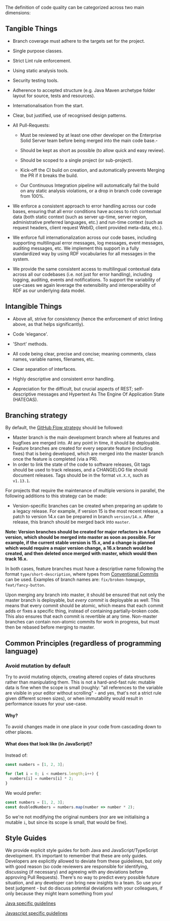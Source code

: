 The definition of code quality can be categorized across two main dimensions:


## Tangible Things

- Branch coverage must adhere to the targets set for the project.

- Single purpose classes.

- Strict Lint rule enforcement.

- Using static analysis tools.

- Security testing tools.

- Adherence to accepted structure (e.g. Java Maven archetype folder layout for source, tests and resources).

- Internationalisation from the start.

- Clear, but justified, use of recognised design patterns.

- All Pull-Requests:
    - Must be reviewed by at least one other developer on the Enterprise Solid Server team before being merged into the main code base.- 

    - Should be kept as short as possible (to allow quick and easy review).

    - Should be scoped to a single project (or sub-project).

    - Kick-off the CI build on creation, and automatically prevents Merging the PR if it breaks the build.

    - Our Continuous Integration pipeline will automatically fail the build on any static analysis violations, or a drop in branch code coverage from 100%.

- We enforce a consistent approach to error handling across our code bases, ensuring that all error conditions have access to rich contextual data (both static context (such as server up-time, server region, administrative preferred languages, etc.) and run-time context (such as request headers, client request WebID, client provided meta-data, etc.).

- We enforce full internationalization across our code bases, including supporting multilingual error messages, log messages, event messages, auditing messages, etc. We implement this support in a fully standardized way by using RDF vocabularies for all messages in the system.

- We provide the same consistent access to multilingual contextual data across all our codebases (i.e. not just for error handling), including logging, auditing, events and notifications. To support the variability of use-cases we again leverage the extensibility and interoperability of RDF as our underlying data model.

## Intangible Things

- Above all, strive for consistency (hence the enforcement of strict linting above, as that helps significantly).

- Code 'elegance'.

- 'Short' methods.

- All code being clear, precise and concise; meaning comments, class names, variable names, filenames, etc.

- Clear separation of interfaces.

- Highly descriptive and consistent error handling.

- Appreciation for the difficult, but crucial aspects of REST; self-descriptive messages and Hypertext As The Engine Of Application State (HATEOAS).

## Branching strategy

By default, the [GitHub Flow strategy](https://guides.github.com/introduction/flow/) should be followed:

- Master branch is the main development branch where all features and bugfixes are merged into. At any point in time, it should be deployable.
- Feature branches are created for every separate feature (including fixes) that is being developed, which are merged into the master branch once the feature is completed (via a PR).
- In order to link the state of the code to software releases, Git tags should be used to track releases, and a CHANGELOG file should document releases. Tags should be in the format `vX.X.X`, such as `v1.13.1`.

For projects that require the maintenance of multiple versions in parallel,
the following additions to this strategy can be made:

- Version-specific branches can be created when preparing an update to a legacy release. For example, if version 15 is the most recent release, a patch to version 14.x can be prepared in branch `version/14.x`. After release, this branch should be merged back into `master`.

**Note: Version branches should be created for major refactors in a future version, which should be merged into master as soon as possible. For example, if the current stable version is 15.x, and a change is planned which would require a major version change, a 16.x branch would be created, and then deleted once merged with master, which would then track 16.x.**

In both cases, feature branches must have a descriptive name following the format `type/short-description`,
where types from [Conventional Commits](https://www.conventionalcommits.org/en/v1.0.0/) can be used.
Examples of branch names are: `fix/broken-homepage`, `feat/fancy-button`.

Upon merging any branch into master, it should be ensured that not only the master branch is deployable, but *every commit* is deployable as well.
This means that every commit should be atomic, which means that each commit adds or fixes a specific thing, instead of containing partially-broken code.
This also ensures that each commit is revertible at any time.
Non-master branches can contain non-atomic commits for work in progress, but must then be rebased before merging to master.

## Common Principles (regardless of programming language)

### Avoid mutation by default

Try to avoid mutating objects, creating altered copies of data structures rather than manipulating them. This is not a hard-and-fast rule: mutable data is fine when the scope is small (roughly: "all references to the variable are visible in your editor without scrolling" - and yes, that's not a strict rule given different screen sizes), or when immutability would result in performance issues for your use-case.

#### Why?

To avoid changes made in one place in your code from cascading down to other places.

#### What does that look like (in JavaScript)?

Instead of:

```javascript
const numbers = [1, 2, 3];
	
for (let i = 0; i < numbers.length;i++) {
  numbers[i] = numbers[i] * 2;
}
```	

We would prefer:

```javascript
const numbers = [1, 2, 3];
const doubledNumbers = numbers.map(number => number * 2);
```

So we're not modifying the original numbers (nor are we initialising a mutable `i`, but since its scope is small, that would be fine).

## Style Guides

We provide explicit style guides for both Java and JavaScript/TypeScript development. It’s important to remember that these are only guides. Developers are explicitly allowed to deviate from these guidelines, but only with good reason (so code reviewers are responsible for identifying, discussing (if necessary) and agreeing with any deviations before approving Pull Requests). There's no way to predict every possible future situation, and any developer can bring new insights to a team. So use your best judgment - but do discuss potential deviations with your colleagues, if only because they might learn something from you!

[Java specific guidelines](java-coding-standards.md "Java specific guidelines")

[Javascript specific guidelines](javascript-coding-standards.md "Javascript specific guidelines")
